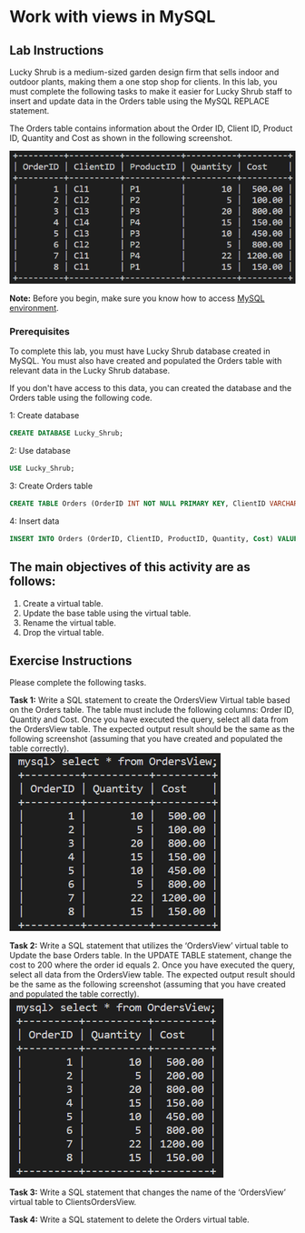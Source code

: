 # Work with views in MySQL 

## Lab Instructions 
Lucky Shrub is a medium-sized garden design firm that sells indoor and outdoor plants, making them a one stop shop for clients.  In this lab, you must complete the following tasks to make it easier for Lucky Shrub staff to insert and update data in the Orders table using the MySQL REPLACE statement.    

The Orders table contains information about the Order ID, Client ID, Product ID, Quantity and Cost as shown in the following screenshot.   

![Orders table](images/09-orders.PNG)  

**Note:** Before you begin, make sure you know how to access [MySQL environment](https://www.coursera.org/learn/database-structures-and-management-with-mysql/supplement/BSZK6/how-to-access-mysql-environment).

###  Prerequisites   
To complete this lab, you must have Lucky Shrub database created in MySQL. You must also have created and populated the Orders table with relevant data in the Lucky Shrub database.   

If you don't have access to this data, you can created the database and the Orders table using the following code.
  
1: Create database  
```SQL  
CREATE DATABASE Lucky_Shrub;  
```  

2: Use database  
```SQL  
USE Lucky_Shrub;  
```  

3: Create Orders table   
```SQL  
CREATE TABLE Orders (OrderID INT NOT NULL PRIMARY KEY, ClientID VARCHAR(10), ProductID VARCHAR(10), Quantity INT, Cost DECIMAL(6, 2));  
```  

4: Insert data  
```SQL  
INSERT INTO Orders (OrderID, ClientID, ProductID, Quantity, Cost) VALUES (1, "Cl1", "P1", 10, 500), (2, "Cl2", "P2", 5, 100), (3, "Cl3", "P3", 20, 800), (4, "Cl4", "P4", 15, 150), (5, "Cl3", "P3", 10, 450), (6, "Cl2", "P2", 5, 800), (7, "Cl1", "P4", 22, 1200), (8, "Cl1", "P1", 15, 150);   
```    

## The main objectives of this activity are as follows:     
1. Create a virtual table.
2. Update the base table using the virtual table.
3. Rename the virtual table.
4. Drop the virtual table.

## Exercise Instructions  
Please complete the following tasks.  

**Task 1:** Write a SQL statement to create the OrdersView Virtual table based on the Orders table. The table must include the following columns: Order ID, Quantity and Cost. Once you have executed the query, select all data from the OrdersView table. The expected output result should be the same as the following screenshot (assuming that you have created and populated the table correctly).  
![Orders view table](images/09-OrdersView.PNG)  
 
**Task 2:** Write a SQL statement that utilizes the ‘OrdersView’ virtual table to Update the base Orders table. In the UPDATE TABLE statement, change the cost to 200 where the order id equals 2. Once you have executed the query, select all data from the OrdersView table. The expected output result should be the same as the following screenshot (assuming that you have created and populated the table correctly). 
![Orders view table](images/09-OrdersView2.PNG)  
 
**Task 3:** Write a SQL statement that changes the name of the ‘OrdersView’ virtual table to ClientsOrdersView. 

**Task 4:** Write a SQL statement to delete the Orders virtual table. 